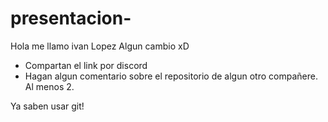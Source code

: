 # presentacion-
 Hola me llamo ivan Lopez
 Algun cambio xD


- Compartan el link por discord
- Hagan algun comentario sobre el repositorio de algun otro compañere. Al menos 2.

Ya saben usar git!

